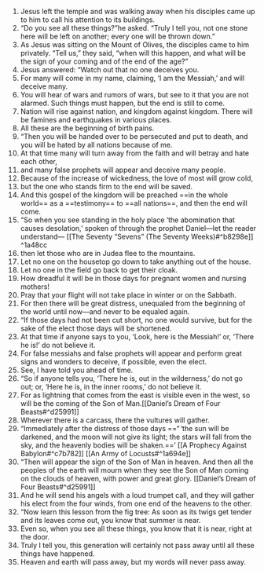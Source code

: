 1. Jesus left the temple and was walking away when his disciples came up to him to call his attention to its buildings. 
2. “Do you see all these things?”he asked. “Truly I tell you, not one stone here will be left on another; every one will be thrown down.”
3. As Jesus was sitting on the Mount of Olives, the disciples came to him privately. “Tell us,” they said, “when will this happen, and what will be the sign of your coming and of the end of the age?”
4. Jesus answered: “Watch out that no one deceives you.
5. For many will come in my name, claiming, ‘I am the Messiah,’ and will deceive many.
6. You will hear of wars and rumors of wars, but see to it that you are not alarmed. Such things must happen, but the end is still to come.
7. Nation will rise against nation, and kingdom against kingdom. There will be famines and earthquakes in various places.
8. All these are the beginning of birth pains.
9.  “Then you will be handed over to be persecuted and put to death, and you will be hated by all nations because of me.
10. At that time many will turn away from the faith and will betray and hate each other,
11. and many false prophets will appear and deceive many people.
12. Because of the increase of wickedness, the love of most will grow cold,
13. but the one who stands firm to the end will be saved.
14. And this gospel of the kingdom will be preached ==in the whole world== as a ==testimony== to ==all nations==, and then the end will come.
15.  “So when you see standing in the holy place ‘the abomination that causes desolation,’ spoken of through the prophet Daniel—let the reader understand— [[The Seventy “Sevens” (The Seventy Weeks)#^b8298e]] ^1a48cc
16. then let those who are in Judea flee to the mountains.
17. Let no one on the housetop go down to take anything out of the house.
18. Let no one in the field go back to get their cloak.
19. How dreadful it will be in those days for pregnant women and nursing mothers!
20. Pray that your flight will not take place in winter or on the Sabbath.
21. For then there will be great distress, unequaled from the beginning of the world until now—and never to be equaled again.
22.  “If those days had not been cut short, no one would survive, but for the sake of the elect those days will be shortened.
23. At that time if anyone says to you, ‘Look, here is the Messiah!’ or, ‘There he is!’ do not believe it.
24. For false messiahs and false prophets will appear and perform great signs and wonders to deceive, if possible, even the elect.
25. See, I have told you ahead of time.
26.  “So if anyone tells you, ‘There he is, out in the wilderness,’ do not go out; or, ‘Here he is, in the inner rooms,’ do not believe it.
27. For as lightning that comes from the east is visible even in the west, so will be the coming of the Son of Man.[[Daniel’s Dream of Four Beasts#^d25991]]
28. Wherever there is a carcass, there the vultures will gather.
29.  “Immediately after the distress of those days ==“ ‘the sun will be darkened, and the moon will not give its light; the stars will fall from the sky, and the heavenly bodies will be shaken.==’ [[A Prophecy Against Babylon#^c7b782]] [[An Army of Locusts#^1a694e]]
30.  “Then will appear the sign of the Son of Man in heaven. And then all the peoples of the earth will mourn when they see the Son of Man coming on the clouds of heaven, with power and great glory.  [[Daniel’s Dream of Four Beasts#^d25991]]
31. And he will send his angels with a loud trumpet call, and they will gather his elect from the four winds, from one end of the heavens to the other.
32.  “Now learn this lesson from the fig tree: As soon as its twigs get tender and its leaves come out, you know that summer is near.
33. Even so, when you see all these things, you know that it is near, right at the door.
34. Truly I tell you, this generation will certainly not pass away until all these things have happened.
35. Heaven and earth will pass away, but my words will never pass away.
